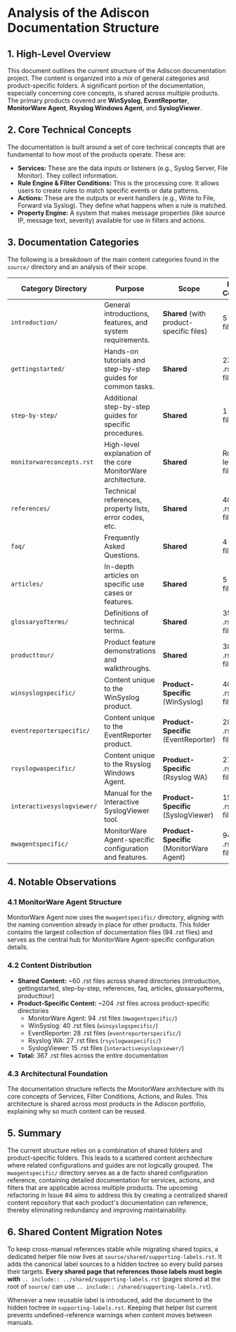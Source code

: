 # Analysis of the Adiscon Documentation Structure

## 1. High-Level Overview

This document outlines the current structure of the Adiscon documentation project. The content is organized into a mix of general categories and product-specific folders. A significant portion of the documentation, especially concerning core concepts, is shared across multiple products. The primary products covered are **WinSyslog**, **EventReporter**, **MonitorWare Agent**, **Rsyslog Windows Agent**, and **SyslogViewer**.

## 2. Core Technical Concepts

The documentation is built around a set of core technical concepts that are fundamental to how most of the products operate. These are:
* **Services:** These are the data inputs or listeners (e.g., Syslog Server, File Monitor). They collect information.
* **Rule Engine & Filter Conditions:** This is the processing core. It allows users to create rules to match specific events or data patterns.
* **Actions:** These are the outputs or event handlers (e.g., Write to File, Forward via Syslog). They define what happens when a rule is matched.
* **Property Engine:** A system that makes message properties (like source IP, message text, severity) available for use in filters and actions.

## 3. Documentation Categories

The following is a breakdown of the main content categories found in the `source/` directory and an analysis of their scope.

| Category Directory | Purpose | Scope | File Count |
| --- | --- | --- | --- |
| `introduction/` | General introductions, features, and system requirements. | **Shared** (with product-specific files) | 5 .rst files |
| `gettingstarted/` | Hands-on tutorials and step-by-step guides for common tasks. | **Shared** | 23 .rst files |
| `step-by-step/` | Additional step-by-step guides for specific procedures. | **Shared** | 1 .rst file |
| `monitorwareconcepts.rst` | High-level explanation of the core MonitorWare architecture. | **Shared** | Root-level file |
| `references/` | Technical references, property lists, error codes, etc. | **Shared** | 40 .rst files |
| `faq/` | Frequently Asked Questions. | **Shared** | 4 .rst files |
| `articles/` | In-depth articles on specific use cases or features. | **Shared** | 5 .rst files |
| `glossaryofterms/` | Definitions of technical terms. | **Shared** | 35 .rst files |
| `producttour/` | Product feature demonstrations and walkthroughs. | **Shared** | 38 .rst files |
| `winsyslogspecific/` | Content unique to the WinSyslog product. | **Product-Specific** (WinSyslog) | 40 .rst files |
| `eventreporterspecific/` | Content unique to the EventReporter product. | **Product-Specific** (EventReporter) | 28 .rst files |
| `rsyslogwaspecific/` | Content unique to the Rsyslog Windows Agent. | **Product-Specific** (Rsyslog WA) | 27 .rst files |
| `interactivesyslogviewer/` | Manual for the Interactive SyslogViewer tool. | **Product-Specific** (SyslogViewer) | 15 .rst files |
| `mwagentspecific/` | MonitorWare Agent-specific configuration and features. | **Product-Specific** (MonitorWare Agent) | 94 .rst files |

## 4. Notable Observations

### 4.1 MonitorWare Agent Structure
MonitorWare Agent now uses the `mwagentspecific/` directory, aligning with the naming convention already in place for other products. This folder contains the largest collection of documentation files (94 .rst files) and serves as the central hub for MonitorWare Agent-specific configuration details.

### 4.2 Content Distribution
- **Shared Content:** ~60 .rst files across shared directories (introduction, gettingstarted, step-by-step, references, faq, articles, glossaryofterms, producttour)
- **Product-Specific Content:** ~204 .rst files across product-specific directories
  - MonitorWare Agent: 94 .rst files (`mwagentspecific/`)
  - WinSyslog: 40 .rst files (`winsyslogspecific/`)
  - EventReporter: 28 .rst files (`eventreporterspecific/`)
  - Rsyslog WA: 27 .rst files (`rsyslogwaspecific/`)
  - SyslogViewer: 15 .rst files (`interactivesyslogviewer/`)
- **Total:** 367 .rst files across the entire documentation

### 4.3 Architectural Foundation
The documentation structure reflects the MonitorWare architecture with its core concepts of Services, Filter Conditions, Actions, and Rules. This architecture is shared across most products in the Adiscon portfolio, explaining why so much content can be reused.

## 5. Summary

The current structure relies on a combination of shared folders and product-specific folders. This leads to a scattered content architecture where related configurations and guides are not logically grouped. The `mwagentspecific/` directory serves as a de facto shared configuration reference, containing detailed documentation for services, actions, and filters that are applicable across multiple products. The upcoming refactoring in Issue #4 aims to address this by creating a centralized shared content repository that each product's documentation can reference, thereby eliminating redundancy and improving maintainability.

## 6. Shared Content Migration Notes

To keep cross-manual references stable while migrating shared topics, a
dedicated helper file now lives at ``source/shared/supporting-labels.rst``.
It adds the canonical label sources to a hidden toctree so every build parses
their targets. **Every shared page that references those labels must begin
with** ``.. include:: ../shared/supporting-labels.rst`` (pages stored at the
root of ``source/`` can use ``.. include:: /shared/supporting-labels.rst``).

Whenever a new reusable label is introduced, add the document to the hidden
toctree in ``supporting-labels.rst``. Keeping that helper list current prevents
undefined-reference warnings when content moves between manuals.
